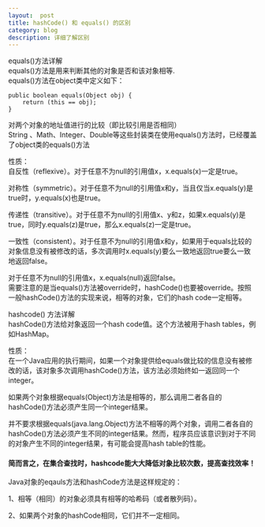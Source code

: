 ```yaml
---
layout:  post
title: hashCode() 和 equals() 的区别
category: blog
description: 详细了解区别
---
```



equals()方法详解  
equals()方法是用来判断其他的对象是否和该对象相等.  
equals()方法在object类中定义如下：
```
public boolean equals(Object obj) {  
    return (this == obj);  
}
```
对两个对象的地址值进行的比较（即比较引用是否相同）  
String 、Math、Integer、Double等这些封装类在使用equals()方法时，已经覆盖了object类的equals()方法

性质：  
自反性（reflexive）。对于任意不为null的引用值x，x.equals(x)一定是true。

对称性（symmetric）。对于任意不为null的引用值x和y，当且仅当x.equals(y)是true时，y.equals(x)也是true。

传递性（transitive）。对于任意不为null的引用值x、y和z，如果x.equals(y)是true，同时y.equals(z)是true，那么x.equals(z)一定是true。

一致性（consistent）。对于任意不为null的引用值x和y，如果用于equals比较的对象信息没有被修改的话，多次调用时x.equals(y)要么一致地返回true要么一致地返回false。

对于任意不为null的引用值x，x.equals(null)返回false。  
需要注意的是当equals()方法被override时，hashCode()也要被override。按照一般hashCode()方法的实现来说，相等的对象，它们的hash code一定相等。

hashcode() 方法详解  
hashCode()方法给对象返回一个hash code值。这个方法被用于hash tables，例如HashMap。  

性质：  
在一个Java应用的执行期间，如果一个对象提供给equals做比较的信息没有被修改的话，该对象多次调用hashCode()方法，该方法必须始终如一返回同一个integer。

如果两个对象根据equals(Object)方法是相等的，那么调用二者各自的hashCode()方法必须产生同一个integer结果。

并不要求根据equals(java.lang.Object)方法不相等的两个对象，调用二者各自的hashCode()方法必须产生不同的integer结果。然而，程序员应该意识到对于不同的对象产生不同的integer结果，有可能会提高hash table的性能。

#### 简而言之，在集合查找时，hashcode能大大降低对象比较次数，提高查找效率！

Java对象的eqauls方法和hashCode方法是这样规定的：

1、相等（相同）的对象必须具有相等的哈希码（或者散列码）。

2、如果两个对象的hashCode相同，它们并不一定相同。
